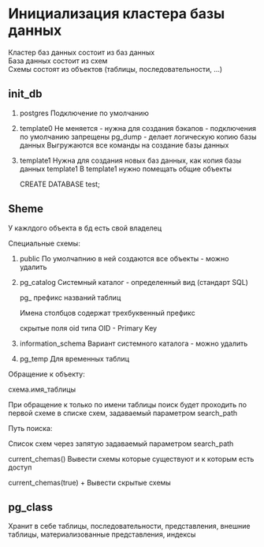 # Инициализация кластера базы данных

Кластер баз данных состоит из баз данных  
База данных состоит из схем  
Схемы состоят из объектов (таблицы, последовательности, ...)  

## init_db

1. postgres
	Подключение по умолчанию
2. template0
	Не меняется - нужна для создания бэкапов - подключения по умолчанию запрещены
	pg_dump - делает логическую копию базы данных 
	Выгружаются все команды на создание базы данных
3. template1
	Нужна для создания новых баз данных, как копия базы данных template1 
	В template1 нужно помещать общие объекты

	CREATE DATABASE test;

## Sheme

У кажлдого объекта в бд есть свой владелец

Специальные схемы:
1. public
	По умолчапнию в ней создаются все объекты - можно удалить
2. pg_catalog
	Системный каталог - определенный вид (стандарт SQL)

	pg_ префикс названий таблиц

	Имена столбцов содержат трехбуквенный префикс

	скрытые поля oid типа OID - Primary Key

3. information_schema
	Вариант системного каталога - можно удалить
4. pg_temp
	Для временных таблиц


Обращение к объекту:

схема.имя_таблицы

При обращение к только по имени таблицы поиск будет проходить по первой схеме в списке схем, задаваемый параметром search_path

Путь поиска:

Список схем через запятую задаваемый параметром search_path

current_chemas()
Вывести схемы которые существуют и к которым есть доступ

current_chemas(true)
\+ Вывести скрытые схемы

## pg_class

Хранит в себе таблицы, последовательности, представления, внешние таблицы, материализованные представления, индексы




